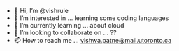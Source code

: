 - 👋 Hi, I’m @vishrule
- 👀 I’m interested in ... learning some coding languages 
- 🌱 I’m currently learning ... about cloud 
- 💞️ I’m looking to collaborate on ... ??
- 📫 How to reach me ... vishwa.patne@mail.utoronto.ca

<!---
vishrule/vishrule is a ✨ special ✨ repository because its `README.md` (this file) appears on your GitHub profile.
You can click the Preview link to take a look at your changes.
--->
